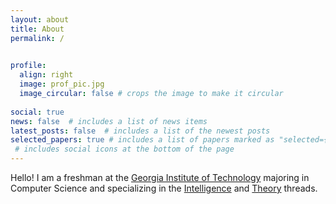 ```yaml
---
layout: about
title: About
permalink: /
 

profile:
  align: right
  image: prof_pic.jpg
  image_circular: false # crops the image to make it circular
 
social: true 
news: false  # includes a list of news items
latest_posts: false  # includes a list of the newest posts
selected_papers: true # includes a list of papers marked as "selected={true}"
 # includes social icons at the bottom of the page
---
```


Hello! I am a freshman  at the [Georgia Institute of Technology](https://www.gatech.edu/) majoring in Computer Science and specializing in the [Intelligence](https://www.cc.gatech.edu/academics/threads/intelligence) and [Theory](https://www.cc.gatech.edu/academics/threads/theory) threads.



